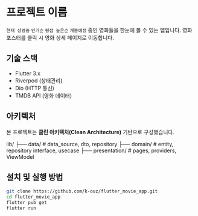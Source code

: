 # 프로젝트 이름

`현재 상영중` `인기순` `평점 높은순` `개봉예정` 중인 영화들을 한눈에 볼 수 있는 앱입니다.
영화 포스터를 클릭 시 영화 상세 페이지로 이동합니다.

## 기술 스택

- Flutter 3.x
- Riverpod (상태관리)
- Dio (HTTP 통신)
- TMDB API (영화 데이터)

## 아키텍처

본 프로젝트는 **클린 아키텍처(Clean Architecture)** 기반으로 구성했습니다.

lib/
├── data/ # data_source, dto, repository
├── domain/ # entity, repository interface, usecase
├── presentation/ # pages, providers, ViewModel

## 설치 및 실행 방법

```bash
git clone https://github.com/k-ouz/flutter_movie_app.git
cd flutter_movie_app
flutter pub get
flutter run
